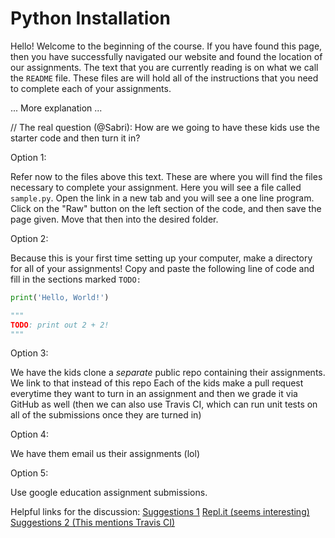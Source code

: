 # Python Installation

Hello! Welcome to the beginning of the course. If you have found this page, then you have successfully navigated our website and found the location of our assignments. The text that you are currently reading is on what we call the `README` file. These files are will hold all of the instructions that you need to complete each of your assignments.

... More explanation ...

// The real question (@Sabri): How are we going to have these kids use the starter code and then turn it in? 

Option 1:

Refer now to the files above this text. These are where you will find the files necessary to complete your assignment. Here you will see a file called `sample.py`. Open the link in a new tab and you will see a one line program. Click on the "Raw" button on the left section of the code, and then save the page given. Move that then into the desired folder.

Option 2:

Because this is your first time setting up your computer, make a directory for all of your assignments! Copy and paste the following line of code and fill in the sections marked `TODO:`

```python
print('Hello, World!')

"""
TODO: print out 2 + 2!
"""
```

Option 3:

We have the kids clone a *separate* public repo containing their assignments. We link to that instead of this repo Each of the kids make a pull request everytime they want to turn in an assignment and then we grade it via GitHub as well (then we can also use Travis CI, which can run unit tests on all of the submissions once they are turned in)

Option 4:

We have them email us their assignments (lol)

Option 5: 

Use google education assignment submissions. 

Helpful links for the discussion:
[Suggestions 1](https://cseducators.stackexchange.com/questions/1205/how-can-i-automate-the-grading-of-programming-assignments)
[Repl.it (seems interesting)](https://repl.it/site/classrooms)
[Suggestions 2 (This mentions Travis CI)](https://academia.stackexchange.com/questions/20226/software-for-submitting-and-testing-programming-assignments)
